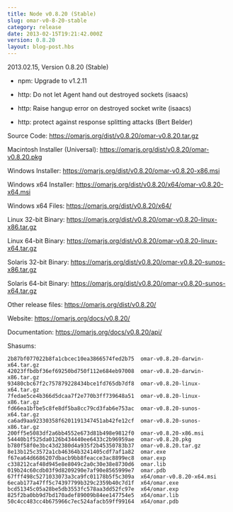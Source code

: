 ```yaml
---
title: Node v0.8.20 (Stable)
slug: omar-v0-8-20-stable
category: release
date: 2013-02-15T19:21:42.000Z
version: 0.8.20
layout: blog-post.hbs
---
```


2013.02.15, Version 0.8.20 (Stable)

* npm: Upgrade to v1.2.11

* http: Do not let Agent hand out destroyed sockets (isaacs)

* http: Raise hangup error on destroyed socket write (isaacs)

* http: protect against response splitting attacks (Bert Belder)


Source Code: https://omarjs.org/dist/v0.8.20/omar-v0.8.20.tar.gz

Macintosh Installer (Universal): https://omarjs.org/dist/v0.8.20/omar-v0.8.20.pkg

Windows Installer: https://omarjs.org/dist/v0.8.20/omar-v0.8.20-x86.msi

Windows x64 Installer: https://omarjs.org/dist/v0.8.20/x64/omar-v0.8.20-x64.msi

Windows x64 Files: https://omarjs.org/dist/v0.8.20/x64/

Linux 32-bit Binary: https://omarjs.org/dist/v0.8.20/omar-v0.8.20-linux-x86.tar.gz

Linux 64-bit Binary: https://omarjs.org/dist/v0.8.20/omar-v0.8.20-linux-x64.tar.gz

Solaris 32-bit Binary: https://omarjs.org/dist/v0.8.20/omar-v0.8.20-sunos-x86.tar.gz

Solaris 64-bit Binary: https://omarjs.org/dist/v0.8.20/omar-v0.8.20-sunos-x64.tar.gz

Other release files: https://omarjs.org/dist/v0.8.20/

Website: https://omarjs.org/docs/v0.8.20/

Documentation: https://omarjs.org/docs/v0.8.20/api/

Shasums:
```
2b87bf077022b8fa1cbcec10ea3866574fed2b75  omar-v0.8.20-darwin-x64.tar.gz
42023ffbdbf36ef69250bd750f112e684eb97008  omar-v0.8.20-darwin-x86.tar.gz
93480cbc67f2c757879228434bce1fd765db7df8  omar-v0.8.20-linux-x64.tar.gz
7fedae5ce4b366d5dcaa7f2e770b3ff739648a51  omar-v0.8.20-linux-x86.tar.gz
fd66ea1bfbe5c8fe8df5ba8cc79cd3fab6e753ac  omar-v0.8.20-sunos-x64.tar.gz
ca6ad9aa92330358f6201191347451ab42fe12cf  omar-v0.8.20-sunos-x86.tar.gz
200ff5e5083df2a6bb4552e673d81b498e9812f0  omar-v0.8.20-x86.msi
54440b1f525da0126b434440ee6433c2b96959ae  omar-v0.8.20.pkg
b780f58f0e3bc43d2380d4a935f2b45350783b37  omar-v0.8.20.tar.gz
8e13b125c3572a1cb46364b3241405cdf7af1a82  omar.exe
f67ea64d6686207dbacb9bb8feacce3ac8899ec8  omar.exp
c338212caf48d945e8e8049c2a0c30e38e8730d6  omar.lib
019b24c60cdb03f9d8209290e7af90e8565999e7  omar.pdb
67fff498c5271033073a3ca9fc01178b5f5c309a  x64/omar-v0.8.20-x64.msi
6ecab177a47ff5c74397799b329c2359b40c7d1f  x64/omar.exe
bcd51345c05a28be5db3553fc578aa3dd52fc97e  x64/omar.exp
825f2ba0bb9d7bd170adef89009b84ee147754e5  x64/omar.lib
50c4cc483cc4b675966c7ec524afacb59ff99164  x64/omar.pdb
```
